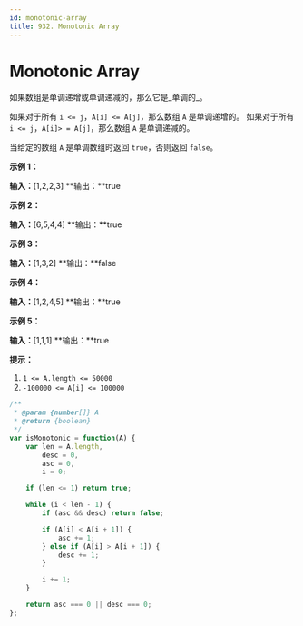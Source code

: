 ```yaml
---
id: monotonic-array
title: 932. Monotonic Array
---
```


# Monotonic Array

如果数组是单调递增或单调递减的，那么它是_单调的_。

如果对于所有 `i <= j`，`A[i] <= A[j]`，那么数组 `A` 是单调递增的。 如果对于所有 `i <= j`，`A[i]> = A[j]`，那么数组 `A` 是单调递减的。

当给定的数组 `A` 是单调数组时返回 `true`，否则返回 `false`。





**示例 1：**

**输入：**\[1,2,2,3] **输出：**true

**示例 2：**

**输入：**\[6,5,4,4] **输出：**true

**示例 3：**

**输入：**\[1,3,2] **输出：**false

**示例 4：**

**输入：**\[1,2,4,5] **输出：**true

**示例 5：**

**输入：**\[1,1,1] **输出：**true



**提示：**

1.  `1 <= A.length <= 50000`
2.  `-100000 <= A[i] <= 100000`



```javascript
/**
 * @param {number[]} A
 * @return {boolean}
 */
var isMonotonic = function(A) {
	var len = A.length,
		desc = 0,
		asc = 0,
		i = 0;

    if (len <= 1) return true;

    while (i < len - 1) {
    	if (asc && desc) return false;

    	if (A[i] < A[i + 1]) {
    		asc += 1;
    	} else if (A[i] > A[i + 1]) {
    		desc += 1;
    	}

    	i += 1;
    }

    return asc === 0 || desc === 0;
};

```